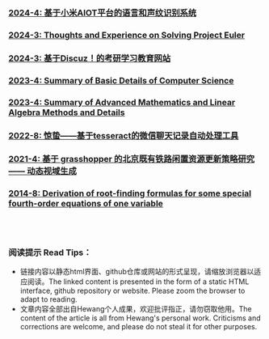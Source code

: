 

<br><br>


### [2024-4: 基于小米AIOT平台的语言和声纹识别系统](https://HewangMa.github.io/aiot-sr/aiot-sr.html)
### [2024-3: Thoughts and Experience on Solving Project Euler](https://HewangMa.github.io/project-euler/project-euler.html)
### [2024-3: 基于Discuz！的考研学习教育网站](https://HewangMa.github.io/drtcsol/drtcsol.html)
### [2023-4: Summary of Basic Details of Computer Science](http://HewangMa.github.io/socs/index.html)
### [2023-4: Summary of Advanced Mathematics and Linear Algebra Methods and Details](https://HewangMa.github.io/somath/index.html)
### [2022-8: 惊蛰——基于tesseract的微信聊天记录自动处理工具](https://github.com/HewangMa/auto_waken)
### [2021-4: 基于 grasshopper 的北京既有铁路闲置资源更新策略研究 —— 动态视域生成](http://HewangMa.github.io/gh-train-view/gh-train-view.html)
### [2014-8: Derivation of root-finding formulas for some special fourth-order equations of one variable](http://HewangMa.github.io/y4c/y4c.pdf)

<br><br>

### 阅读提示 Read Tips：
* 链接内容以静态html界面、github仓库或网站的形式呈现，请缩放浏览器以适应阅读。The linked content is presented in the form of a static HTML interface, github repository or website. Please zoom the browser to adapt to reading.
* 文章内容全部出自Hewang个人成果，欢迎批评指正，请勿窃取他用。The content of the article is all from Hewang's personal work. Criticisms and corrections are welcome, and please do not steal it for other purposes.
